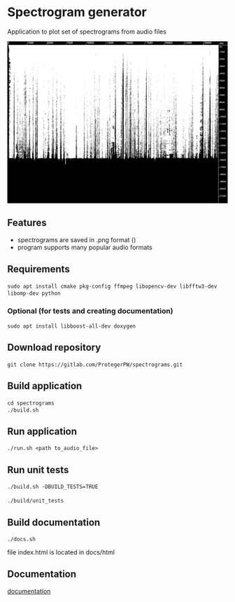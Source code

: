 # Spectrogram generator

Application to plot set of spectrograms from audio files

![](/docs/Spectrogram0.png)

## Features
* spectrograms are saved in .png format ()
* program supports many popular audio formats

## Requirements

    sudo apt install cmake pkg-config ffmpeg libopencv-dev libfftw3-dev libomp-dev python

### Optional (for tests and creating documentation)

    sudo apt install libboost-all-dev doxygen

## Download repository

    git clone https://gitlab.com/ProtegerPW/spectrograms.git

## Build application

    cd spectrograms
    ./build.sh
  
## Run application
  
    ./run.sh <path to_audio_file>

## Run unit tests

    ./build.sh -DBUILD_TESTS=TRUE

    ./build/unit_tests

## Build documentation

    ./docs.sh

file index.html is located in docs/html

## Documentation

[documentation](https://protegerpw.gitlab.io/spectrograms/index.html)
